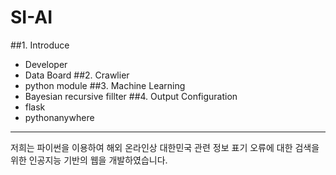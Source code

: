 # SI-AI

##1. Introduce
   - Developer
   - Data Board
##2. Crawlier
   - python module
##3. Machine Learning
   - Bayesian recursive fillter
##4. Output Configuration
   - flask
   - pythonanywhere

---
저희는 파이썬을 이용하여 해외 온라인상 대한민국 관련 정보 표기 오류에 대한 검색을 위한 인공지능 기반의 웹을 개발하였습니다.
